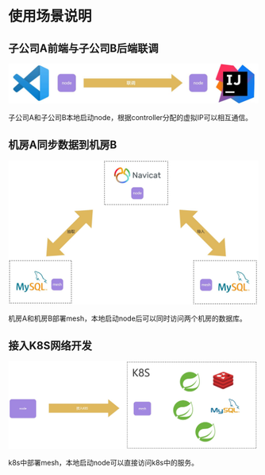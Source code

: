 # 使用场景说明

## 子公司A前端与子公司B后端联调
![画板](/resource/scene1.jpeg)

子公司A和子公司B本地启动node，根据controller分配的虚拟IP可以相互通信。

## 机房A同步数据到机房B
![画板](/resource/scene2.jpeg)

机房A和机房B部署mesh，本地启动node后可以同时访问两个机房的数据库。

## 接入K8S网络开发
![画板](/resource/scene3.jpeg)

k8s中部署mesh，本地启动node可以直接访问k8s中的服务。



